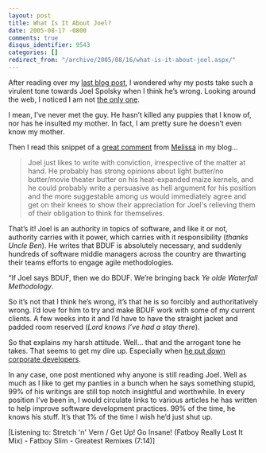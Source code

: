 ```yaml
---
layout: post
title: What Is It About Joel?
date: 2005-08-17 -0800
comments: true
disqus_identifier: 9543
categories: []
redirect_from: "/archive/2005/08/16/what-is-it-about-joel.aspx/"
---
```


After reading over my [last blog
post](https://haacked.com/archive/2005/08/18/9536.aspx), I wondered why
my posts take such a virulent tone towards Joel Spolsky when I think
he’s wrong. Looking around the web, I noticed I am not [the only
one](http://www.lazycoder.com/weblog/index.php/archives/2005/08/18/why-are-people-still-listening-to-joel/).

I mean, I’ve never met the guy. He hasn’t killed any puppies that I know
of, nor has he insulted my mother. In fact, I am pretty sure he doesn’t
even know my mother.

Then I read this snippet of a [great
comment](https://haacked.com/archive/2005/08/18/9536.aspx#9538) from
[Melissa](http://blogginmynoggin.blogspot.com/) in my blog...

> Joel just likes to write with conviction, irrespective of the matter
> at hand. He probably has strong opinions about light butter/no
> butter/movie theater butter on his heat-expanded maize kernels, and he
> could probably write a persuasive as hell argument for his position
> and the more suggestable among us would immediately agree and get on
> their knees to show their appreciation for Joel's relieving them of
> their obligation to think for themselves.

That’s it! Joel is an authority in topics of software, and like it or
not, authority carries with it power, which carries with it
responsibility (*thanks Uncle Ben*). He writes that BDUF is absolutely
necessary, and suddenly hundreds of software middle managers across the
country are thwarting their teams efforts to engage agile methodologies.

“If Joel says BDUF, then we do BDUF. We’re bringing back *Ye olde
Waterfall Methodology*.

So it’s not that I think he’s wrong, it’s that he is so forcibly and
authoritatively wrong. I’d love for him to try and make BDUF work with
some of my current clients. A few weeks into it and I’d have to have the
straight jacket and padded room reserved (*Lord knows I’ve had a stay
there*).

So that explains my harsh attitude. Well... that and the arrogant tone
he takes. That seems to get my dire up. Especially when [he put down
corporate developers](https://haacked.com/archive/2005/07/26/9027.aspx).

In any case, one post mentioned why anyone is still reading Joel. Well
as much as I like to get my panties in a bunch when he says something
stupid, 99% of his writings are still top notch insightful and
worthwhile. In every position I’ve been in, I would circulate links to
various articles he has written to help improve software development
practices. 99% of the time, he knows his stuff. It’s that 1% of the time
I wish he’d just shut up.

[Listening to: Stretch 'n' Vern / Get Up! Go Insane! (Fatboy Really Lost
It Mix) - Fatboy Slim - Greatest Remixes (7:14)]

